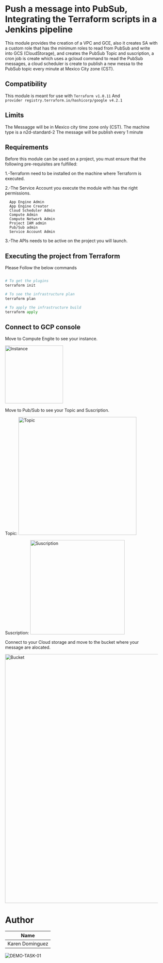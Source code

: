 # Push a message into PubSub, Integrating the Terraform scripts in a Jenkins pipeline  


This module provides  the creation of a VPC and GCE, also it creates  SA with a custom role that has the minimum roles to read from PubSub and write into GCS (CloudStorage), and creates the PubSub Topic and suscription, a cron job is create which uses a gcloud command to read the PubSub messages, a cloud scheduler is create to publish a new messa to the PubSub topic every minute at Mexico City zone (CST).

## Compatibility

This module is meant for use with 
```Terraform v1.0.11``` 
And  
```provider registry.terraform.io/hashicorp/google v4.2.1```

## Limits

The Messagge will be in Mexico city time zone only (CST).
The machine type is a n2d-standard-2
The message will be publish every 1 minute



## Requirements
Before this module can be used on a project, you must ensure that the following pre-requisites are fulfilled:

   1.-Terraform need to be installed on the machine where Terraform is executed.

   2.-The Service Account you execute the module with has the right permissions.
      
      App Engine Admin
      App Engine Creator
      Cloud Scheduler Admin
      Compute Admin
      Compute Network Admin
      Project IAM admin
      Pub/Sub admin
      Service Account Admin

   3.-The APIs needs to be active on the project you will launch.

## Executing the project from Terraform

Please Follow the below commands

```python

# To get the plugins
terraform init

# To see the infrastructure plan
terraform plan

# To apply the infrastructure build
terraform apply
```
## Connect to GCP console

Move to Compute Engite to see your instance.

<img width="191" alt="Instance" src="https://user-images.githubusercontent.com/78040799/148826826-f853d620-e9e5-4c80-8f10-6027b3afb35b.PNG">

Move to Pub/Sub to see your Topic and Suscription.

Topic:
<img width="389" alt="Topic" src="https://user-images.githubusercontent.com/78040799/148826949-56528122-b73d-4200-80fa-0239565f9e6f.PNG">

Suscription:
<img width="311" alt="Suscription" src="https://user-images.githubusercontent.com/78040799/148827002-7fccf790-e57b-4f63-90a2-e7dade55dbd9.PNG">

Connect to your Cloud storage and move to the bucket where your message are alocated. 

<img width="821" alt="Bucket" src="https://user-images.githubusercontent.com/78040799/148826345-24c0f28d-a126-4158-b7b1-bcc523c2afc5.PNG">



# Author
|        Name       |
|-------------------|
|  Karen Dominguez  |

![DEMO-TASK-01](https://user-images.githubusercontent.com/78040799/148827265-4e4a11b3-ee80-4fc8-8a8b-6c187ac80950.PNG)
